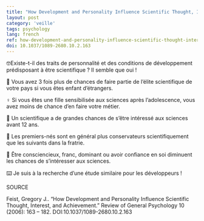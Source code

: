 ```yaml
---
title: "How Development and Personality Influence Scientific Thought, Interest, and Achievement"
layout: post
category: 'veille'
tags: psychology
lang: french
ref: how-development-and-personality-influence-scientific-thought-interest-and-achievement
doi: 10.1037/1089-2680.10.2.163
---
```


🤓Existe-t-il des traits de personnalité et des conditions de développement prédisposant à être scientifique ? Il semble que oui !

🛬 Vous avez 3 fois plus de chances de faire partie de l’élite scientifique de votre pays si vous êtes enfant d’étrangers.

♀️ Si vous êtes une fille sensibilisée aux sciences après l’adolescence, vous avez moins de chance d’en faire votre métier.

🚸 Un scientifique a de grandes chances de s’être intéressé aux sciences avant 12 ans.

🥇 Les premiers-nés sont en général plus conservateurs scientifiquement que les suivants dans la fratrie.

🤬 Être consciencieux, franc, dominant ou avoir confiance en soi diminuent les chances de s’intéresser aux sciences.

⌨️ Je suis à la recherche d’une étude similaire pour les développeurs !

SOURCE

Feist, Gregory J.. “How Development and Personality Influence Scientific Thought, Interest, and Achievement.” Review of General Psychology 10 (2006): 163 – 182. DOI:10.1037/1089-2680.10.2.163